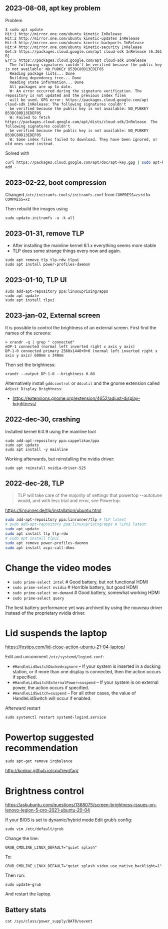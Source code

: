 ## 2023-08-08, apt key problem

Problem
```
$ sudo apt update
Hit:1 http://mirror.one.com/ubuntu kinetic InRelease
Hit:2 http://mirror.one.com/ubuntu kinetic-updates InRelease
Hit:3 http://mirror.one.com/ubuntu kinetic-backports InRelease
Hit:4 http://mirror.one.com/ubuntu kinetic-security InRelease
Get:5 https://packages.cloud.google.com/apt cloud-sdk InRelease [6.361 B]
Err:5 https://packages.cloud.google.com/apt cloud-sdk InRelease
  The following signatures couldn't be verified because the public key is not available: NO_PUBKEY B53DC80D13EDEF05
  Reading package lists... Done
  Building dependency tree... Done
  Reading state information... Done
  All packages are up to date.
  W: An error occurred during the signature verification. The repository is not updated and the previous index files
  will be used. GPG error: https://packages.cloud.google.com/apt cloud-sdk InRelease: The following signatures couldn't
  be verified because the public key is not available: NO_PUBKEY B53DC80D13EDEF05
  W: Failed to fetch https://packages.cloud.google.com/apt/dists/cloud-sdk/InRelease  The following signatures couldn't
  be verified because the public key is not available: NO_PUBKEY B53DC80D13EDEF05
  W: Some index files failed to download. They have been ignored, or old ones used instead.
````

Solved with
```bash
curl https://packages.cloud.google.com/apt/doc/apt-key.gpg | sudo apt-key --keyring /usr/share/keyrings/cloud.google.gpg
add -
```

## 2023-02-22, boot compression

Changed `/etc/initramfs-tools/initramfs.conf` from `COMPRESS=zstd` to `COMPRESS=xz`

Then rebuild the images using
```
sudo update-initramfs -u -k all
```


## 2023-01-31, remove TLP

* After installing the mainline kernel 6.1.x everything seems more stable
* TLP does some strange things every now and again. 
```
sudo apt remove tlp tlp-rdw tlpui
sudo apt install power-profiles-daemon
```

## 2023-01-10, TLP UI

```
sudo add-apt-repository ppa:linuxuprising/apps
sudo apt update
sudo apt install tlpui
```

## 2023-jan-02, External screen 

It is possible to control the brightness of an external screen. First find the names of the screens:
```
> xrandr -q | grep " connected"
eDP-1 connected (normal left inverted right x axis y axis)
DP-1-0 connected primary 2560x1440+0+0 (normal left inverted right x axis y axis) 600mm x 340mm
```

Then set the brightness:
```
xrandr --output DP-1-0 --brightness 0.80
```

Alternatively install `gddccontrol` or `ddcutil` and the gnome extension called `Adjust Display Brightness`: 
* https://extensions.gnome.org/extension/4652/adjust-display-brightness/

## 2022-dec-30, crashing

Installed kernel 6.0.9 using the mainline tool

```
sudo add-apt-repository ppa:cappelikan/ppa
sudo apt update
sudo apt install -y mainline
```

Working afterwards, but reinstalling the nvidia driver:
```
sudo apt reinstall nvidia-driver-525
```

## 2022-dec-28, TLP

> TLP will take care of the majority of settings that powertop --autotune would, and with less trial and error, see Powertop.

https://linrunner.de/tlp/installation/ubuntu.html

```bash
sudo add-apt-repository ppa:linrunner/tlp # TLP latest
# sudo add-apt-repository ppa:linuxuprising/apps # TLPUI latest
sudo apt update
sudo apt install tlp tlp-rdw
# sudo apt install tlpui
sudo apt remove power-profiles-daemon
sudo apt install acpi-call-dkms
```

# Change the video modes
* `sudo prime-select intel`  # Good battery, but not functional HDMI
* `sudo prime-select nvidia`  # Horrible battery, but good HDMI
* `sudo prime-select on-demand`  # Good battery, somewhat working HDMI
* `sudo prime-select query`

The best battery performance yet was archived by using the nouveau driver instead of the proprietary nvidia driver.

# Lid suspends the laptop
https://fostips.com/lid-close-action-ubuntu-21-04-laptop/

Edit and uncomment `/etc/systemd/logind.conf`:

* `#HandleLidSwitchDocked=ignore` – If your system is inserted in a docking station, or if more than one display is
connected, then the action occurs if specified.
* `#HandleLidSwitchExternalPower=suspend` – If your system is on external power, the action occurs if specified.
* `#HandleLidSwitch=suspend` – For all other cases, the value of HandleLidSwitch will occur if enabled.

Afterward restart
```
sudo systemctl restart systemd-logind.service
```

# Powertop suggested recommendation
```
sudo apt-get remove irqbalance
```
http://konkor.github.io/cpufreq/faq/

# Brightness control
https://askubuntu.com/questions/1368075/screen-brightness-issues-on-lenovo-legion-5-pro-2021-ubuntu-20-04

If your BIOS is set to dynamic/hybrid mode
Edit grub’s config:
```
sudo vim /etc/default/grub
```

Change the line:
```
GRUB_CMDLINE_LINUX_DEFAULT="quiet splash"
```
To:
```
GRUB_CMDLINE_LINUX_DEFAULT="quiet splash video.use_native_backlight=1"
```
Then run:
```
sudo update-grub
```
And restart the laptop.

## Battery stats
`cat /sys/class/power_supply/BAT0/uevent`
